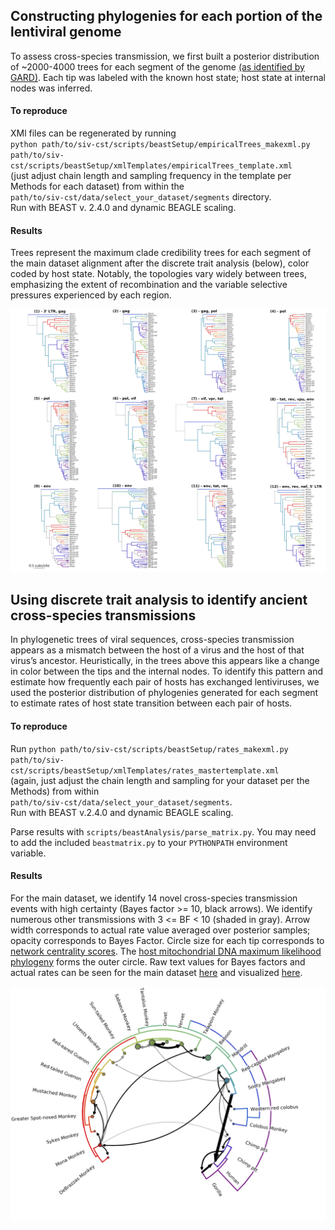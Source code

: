 ## Constructing phylogenies for each portion of the lentiviral genome  
To assess cross-species transmission, we first built a posterior distribution of ~2000-4000 trees for each segment of the genome [(as identified by GARD)](../recombination/). Each tip was labeled with the known host state; host state at internal nodes was inferred.  
#### To reproduce  
XMl files can be regenerated by running  
`python path/to/siv-cst/scripts/beastSetup/empiricalTrees_makexml.py path/to/siv-cst/scripts/beastSetup/xmlTemplates/empiricalTrees_template.xml`  
(just adjust chain length and sampling frequency in the template per Methods for each dataset) from within the  
`path/to/siv-cst/data/select_your_dataset/segments` directory.  
Run with BEAST v. 2.4.0 and dynamic BEAGLE scaling.  

#### Results  
Trees represent the maximum clade credibility trees for each segment of the main dataset alignment after the discrete trait analysis (below), color coded by host state. Notably, the topologies vary widely between trees, emphasizing the extent of recombination and the variable selective pressures experienced by each region.    

![](../figures/png/FigS5.png)

## Using discrete trait analysis to identify ancient cross-species transmissions  
In phylogenetic trees of viral sequences, cross-species transmission appears as a mismatch between the host of a virus and the host of that virus’s ancestor. Heuristically, in the trees above this appears like a change in color between the tips and the internal nodes. To identify this pattern and estimate how frequently each pair of hosts has exchanged lentiviruses, we used the posterior distribution of phylogenies generated for each segment to estimate rates of host state transition between each pair of hosts.  

#### To reproduce  
Run `python path/to/siv-cst/scripts/beastSetup/rates_makexml.py path/to/siv-cst/scripts/beastSetup/xmlTemplates/rates_mastertemplate.xml`  
(again, just adjust the chain length and sampling for your dataset per the Methods) from within  
`path/to/siv-cst/data/select_your_dataset/segments`.  
Run with BEAST v.2.4.0 and dynamic BEAGLE scaling.  

Parse results with `scripts/beastAnalysis/parse_matrix.py`. You may need to add the included `beastmatrix.py` to your `PYTHONPATH` environment variable.  

#### Results  
For the main dataset, we identify 14 novel cross-species transmission events with high certainty (Bayes factor >= 10, black arrows). We identify numerous other transmissions with 3 <= BF < 10 (shaded in gray). Arrow width corresponds to actual rate value averaged over posterior samples; opacity corresponds to Bayes Factor. Circle size for each tip corresponds to [network centrality scores](../scripts/beastAnalysis/eigen.ipynb). The [host mitochondrial DNA maximum likelihood phylogeny](../data/hosts/host_mtdna.nexus) forms the outer circle. Raw text values for Bayes factors and actual rates can be seen for the main dataset [here](main/discreteTraits/results) and visualized [here](../figures/png/FigS4.png).  

![](../figures/png/Fig3.png)
